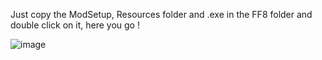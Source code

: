 Just copy the ModSetup, Resources folder and .exe in the FF8 folder and double click on it, here you go !

![image](https://github.com/HobbitDur/HobbitInstaller/assets/19329243/4a284d04-06d8-476a-bde9-438d9e40b765)
